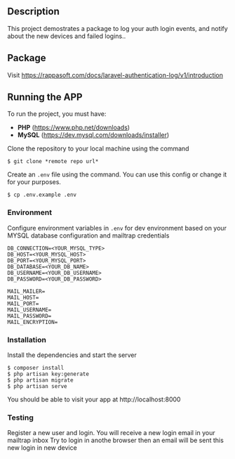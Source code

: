 

## Description
This project demostrates a package to log your auth login events, and notify about the new devices and failed logins..

## Package
Visit https://rappasoft.com/docs/laravel-authentication-log/v1/introduction


## Running the APP
To run the project, you must have:
- **PHP** (https://www.php.net/downloads)
- **MySQL** (https://dev.mysql.com/downloads/installer)

Clone the repository to your local machine using the command
```console
$ git clone *remote repo url*
```

Create an `.env` file using the command. You can use this config or change it for your purposes.

```console
$ cp .env.example .env
```

### Environment
Configure environment variables in `.env` for dev environment based on your MYSQL database configuration and mailtrap credentials

```  
DB_CONNECTION=<YOUR_MYSQL_TYPE>
DB_HOST=<YOUR_MYSQL_HOST>
DB_PORT=<YOUR_MYSQL_PORT>
DB_DATABASE=<YOUR_DB_NAME>
DB_USERNAME=<YOUR_DB_USERNAME>
DB_PASSWORD=<YOUR_DB_PASSWORD>

MAIL_MAILER=
MAIL_HOST=
MAIL_PORT=
MAIL_USERNAME=
MAIL_PASSWORD=
MAIL_ENCRYPTION=
```

### Installation
Install the dependencies and start the server

```console
$ composer install
$ php artisan key:generate
$ php artisan migrate
$ php artisan serve
```


You should be able to visit your app at http://localhost:8000

### Testing
Register a new user and login. You will receive a new login email in your mailtrap inbox
Try to login in anothe browser then an email will be sent this new login in new device
